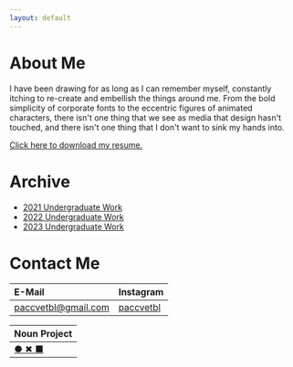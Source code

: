 ```yaml
---
layout: default
---
```


# About Me

I have been drawing for as long as I can remember myself, constantly itching to re-create and embellish the things around me. From the bold simplicity of corporate fonts to the eccentric figures of animated characters, there isn't one thing that we see as media that design hasn't touched, and there isn't one thing that I don't want to sink my hands into.

[Click here to download my resume.](https://drive.google.com/uc?export=download&id=144HQDMpjsvQxfHBvKlN8Fs-ID0YF9Ejl)


# Archive

* [2021 Undergraduate Work](./main_undergraduate21.html)
* [2022 Undergraduate Work](./main_undergraduate22.html)
* [2023 Undergraduate Work](./main_undergraduate23.html)

# Contact Me

|E-Mail                  |Instagram                                        |
|:-----------------------|:------------------------------------------------|
|paccvetbl@gmail.com|[paccvetbl](https://www.instagram.com/paccvetbl/)|

|Noun Project                                        |
|:---------------------------------------------------|
|[● ✖ ■](https://thenounproject.com/ulianachem2021/)|
